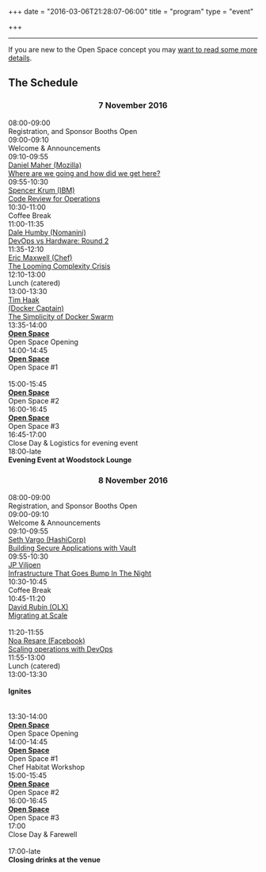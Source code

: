 +++
date = "2016-03-06T21:28:07-06:00"
title = "program"
type = "event"

+++

<p>
  <div class = "row">
    <div class = "col-md-12">
      <hr />
      If you are new to the Open Space concept you may <a href="/pages/open-space-format">want to read some more details</a>.
      <br/>
    </div>
  </div>
</p>

<div class = "row">
  <div class = "col-md-12 col-md-offset-4">
    <h2>The Schedule</h2>
  </div>
</div>

<div class = "row">
  <div class = "col-md-6">
    <div class = "row">
      <div class = "col-md-12">
        <h3 align="center">7 November 2016</h3>
      </div>
    </div>
    <!-- this div is repeated for each timeslot -->
    <div class = "row">
      <div class = "col-md-4">
        <time>08:00-09:00</time>
      </div>
      <div class = "col-md-6 box">
        Registration, and Sponsor Booths Open
      </div>
    </div> <!-- end timeslot div -->
    <!-- this div is repeated for each timeslot -->
    <div class = "row">
      <div class = "col-md-4">
        <time>09:00-09:10</time>
      </div>
      <div class = "col-md-6 box">
        Welcome & Announcements
      </div>
    </div> <!-- end timeslot div -->
    <!-- this div is repeated for each timeslot -->
    <div class = "row">
      <div class = "col-md-4">
        <time>09:10-09:55</time>
      </div>
      <div class = "col-md-6 box">
        <a href="/events/2016-capetown/program/daniel-maher">Daniel Maher (Mozilla)</br>Where are we going and how did we get here?</a>
      </div>
    </div> <!-- end timeslot div -->
    <!-- this div is repeated for each timeslot
    <div class = "row">
      <div class = "col-md-4">
        <time>09:45-09:55</time>
      </div>
      <div class = "col-md-6 box">
        Platinum Sponsor
      </div>
    </div> <!-- end timeslot div -->
    <!-- this div is repeated for each timeslot -->
    <div class = "row">
      <div class = "col-md-4">
        <time>09:55-10:30</time>
      </div>
      <div class = "col-md-6 box">
        <a href="/events/2016-capetown/program/spencer-krum">Spencer Krum (IBM)</br>Code Review for Operations</a>
      </div>
    </div> <!-- end timeslot div -->
    <!-- this div is repeated for each timeslot -->
    <div class = "row">
      <div class = "col-md-4">
        <time>10:30-11:00</time>
      </div>
      <div class = "col-md-6 box">
        Coffee Break
      </div>
    </div> <!-- end timeslot div -->
    <!-- this div is repeated for each timeslot -->
    <div class = "row">
      <div class = "col-md-4">
        <time>11:00-11:35</time>
      </div>
      <div class = "col-md-6 box">
        <a href="/events/2016-capetown/program/dale-humby">Dale Humby (Nomanini)</br>DevOps vs Hardware: Round 2</a>
      </div>
    </div> <!-- end timeslot div -->
    <!-- this div is repeated for each timeslot -->
    <div class = "row">
      <div class = "col-md-4">
        <time>11:35-12:10</time>
      </div>
      <div class = "col-md-6 box">
        <a href="/events/2016-capetown/program/eric-maxwell">Eric Maxwell (Chef)</br>The Looming Complexity Crisis</a>
      </div>
    </div> <!-- end timeslot div -->
    <!-- this div is repeated for each timeslot -->
    <div class = "row">
      <div class = "col-md-4">
        <time>12:10-13:00</time>
      </div>
      <div class = "col-md-6 box">
        Lunch (catered)
      </div>
    </div> <!-- end timeslot div -->
    <!-- this div is repeated for each timeslot -->
    <div class = "row">
      <div class = "col-md-4">
        <time>13:00-13:30</time>
      </div>
      <div class = "col-md-6 box">
        <a href="/events/2016-capetown/program/tim-haak">Tim Haak </br> (Docker Captain)</br>The Simplicity of Docker Swarm</a>
      </div>
    </div> <!-- end timeslot div -->
    <!-- this div is repeated for each timeslot -->
    <div class = "row">
      <div class = "col-md-4">
        <time>13:35-14:00</time>
      </div>
      <div class = "col-md-6 box">
        <a href="/pages/open-space-format"><strong>Open Space</strong></a><br />
        Open Space Opening
      </div>
    </div> <!-- end timeslot div -->
    <!-- this div is repeated for each timeslot -->
    <div class = "row">
      <div class = "col-md-4">
        <time>14:00-14:45</time>
      </div>
      <div class = "col-md-6 box">
        <a href="/pages/open-space-format"><strong>Open Space</strong></a>
        <br />
        Open Space #1<br><br>
      </div>
    </div> <!-- end timeslot div -->
    <!-- this div is repeated for each timeslot -->
    <div class = "row">
      <div class = "col-md-4">
        <time>15:00-15:45</time>
      </div>
      <div class = "col-md-6 box">
        <a href="/pages/open-space-format"><strong>Open Space</strong></a><br />
        Open Space #2
      </div>
    </div> <!-- end timeslot div -->
    <!-- this div is repeated for each timeslot -->
    <div class = "row">
      <div class = "col-md-4">
        <time>16:00-16:45</time>
      </div>
      <div class = "col-md-6 box">
        <a href="/pages/open-space-format"><strong>Open Space</strong></a><br />
        Open Space #3
      </div>
    </div> <!-- end timeslot div -->
    <!-- this div is repeated for each timeslot -->
    <div class = "row">
      <div class = "col-md-4">
        <time>16:45-17:00</time>
      </div>
      <div class = "col-md-6 box">
        Close Day &amp; Logistics for evening event
      </div>
    </div> <!-- end timeslot div -->
    <!-- this div is repeated for each timeslot -->
    <div class = "row">
      <div class = "col-md-4">
        <time>18:00-late</time>
      </div>
      <div class = "col-md-6 box">
        <strong>Evening Event at Woodstock Lounge</strong>
      </div>
    </div> <!-- end timeslot div -->
  </div><!-- end day 1 -->
  <div class = "col-md-6">
    <div class = "row">
      <div class = "col-md-12">
        <h3 align="center">8 November 2016</h3>
      </div>
    </div>
    <!-- this div is repeated for each timeslot -->
    <div class = "row">
      <div class = "col-md-4">
        <time>08:00-09:00</time>
      </div>
      <div class = "col-md-6 box">
        Registration, and Sponsor Booths Open
      </div>
    </div> <!-- end timeslot div -->
    <!-- this div is repeated for each timeslot -->
    <div class = "row">
      <div class = "col-md-4">
        <time>09:00-09:10</time>
      </div>
      <div class = "col-md-6 box">
        Welcome & Announcements
      </div>
    </div> <!-- end timeslot div -->
    <!-- this div is repeated for each timeslot -->
    <div class = "row">
      <div class = "col-md-4">
        <time>09:10-09:55</time>
      </div>
      <div class = "col-md-6 box">
        <a href="/events/2016-capetown/program/seth-vargo">Seth Vargo (HashiCorp)</br>Building Secure Applications with Vault</a>
      </div>
    </div> <!-- end timeslot div -->
    <!-- this div is repeated for each timeslot
    <div class = "row">
      <div class = "col-md-4">
        <time>09:45-09:55</time>
      </div>
      <div class = "col-md-6 box">
        &nbsp;
      </div>
    </div> <!-- end timeslot div -->
    <!-- this div is repeated for each timeslot -->
    <div class = "row">
      <div class = "col-md-4">
        <time>09:55-10:30</time>
      </div>
      <div class = "col-md-6 box">
        <a href="/events/2016-capetown/program/jp-viljoen">JP Viljoen</br>Infrastructure That Goes Bump In The Night</a>
      </div>
    </div> <!-- end timeslot div -->
    <!-- this div is repeated for each timeslot -->
    <div class = "row">
      <div class = "col-md-4">
        <time>10:30-10:45</time>
      </div>
      <div class = "col-md-6 box">
        Coffee Break
      </div>
    </div> <!-- end timeslot div -->
    <!-- this div is repeated for each timeslot -->
    <div class = "row">
      <div class = "col-md-4">
        <time>10:45-11:20</time>
      </div>
      <div class = "col-md-6 box">
        <a href="/events/2016-capetown/program/david-rubin">David Rubin (OLX)</br>Migrating at Scale<br><br></a>
      </div>
    </div> <!-- end timeslot div -->
    <!-- this div is repeated for each timeslot
    <div class = "row">
      <div class = "col-md-4">
        <time>11:10-11:20</time>
      </div>
      <div class = "col-md-6 box">
        Sponsors
      </div>
    </div> <!-- end timeslot div -->
    <!-- this div is repeated for each timeslot -->
    <div class = "row">
      <div class = "col-md-4">
        <time>11:20-11:55</time>
      </div>
      <div class = "col-md-6 box">
        <a href="/events/2016-capetown/program/noa-resare">Noa Resare (Facebook)</br>Scaling operations with DevOps</a>
      </div>
    </div> <!-- end timeslot div -->
    <!-- this div is repeated for each timeslot -->
    <div class = "row">
      <div class = "col-md-4">
        <time>11:55-13:00</time>
      </div>
      <div class = "col-md-6 box">
        Lunch (catered)
      </div>
    </div> <!-- end timeslot div -->
    <!-- this div is repeated for each timeslot -->
    <div class = "row">
      <div class = "col-md-4">
        <time>13:00-13:30</time>
      </div>
      <div class = "col-md-6 box">
        <strong><br>Ignites<br><br><br></strong>
      </div>
    </div> <!-- end timeslot div -->
    <!-- this div is repeated for each timeslot -->
    <div class = "row">
      <div class = "col-md-4">
        <time>13:30-14:00</time>
      </div>
      <div class = "col-md-6 box">
        <a href="/pages/open-space-format"><strong>Open Space</strong></a><br />
        Open Space Opening
      </div>
    </div> <!-- end timeslot div -->
    <!-- this div is repeated for each timeslot -->
    <div class = "row">
      <div class = "col-md-4">
        <time>14:00-14:45</time>
      </div>
      <div class = "col-md-6 box">
        <a href="/pages/open-space-format"><strong>Open Space</strong></a><br />
        Open Space #1<br>
        Chef Habitat Workshop
      </div>
    </div> <!-- end timeslot div -->
    <!-- this div is repeated for each timeslot -->
    <div class = "row">
      <div class = "col-md-4">
        <time>15:00-15:45</time>
      </div>
      <div class = "col-md-6 box">
        <a href="/pages/open-space-format"><strong>Open Space</strong></a><br />
        Open Space #2
      </div>
    </div> <!-- end timeslot div -->
    <!-- this div is repeated for each timeslot -->
    <div class = "row">
      <div class = "col-md-4">
        <time>16:00-16:45</time>
      </div>
      <div class = "col-md-6 box">
        <a href="/pages/open-space-format"><strong>Open Space</strong></a><br />
        Open Space #3
      </div>
    </div> <!-- end timeslot div -->
    <!-- this div is repeated for each timeslot -->
    <div class = "row">
      <div class = "col-md-4">
        <time>17:00</time>
      </div>
      <div class = "col-md-6 box">
        Close Day &amp; Farewell </br></br>
      </div>
    </div> <!-- end timeslot div -->
  <!-- this div is repeated for each timeslot -->
    <div class = "row">
      <div class = "col-md-4">
        <time>17:00-late</time>
      </div>
      <div class = "col-md-6 box">
        <strong>Closing drinks at the venue</strong>
      </div>
    </div> <!-- end timeslot div -->  
  </div><!-- end day 2 -->
</div>
